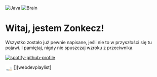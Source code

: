 ![Java](https://img.shields.io/badge/Java-95%25-%23ff8c00)
![Brain](https://img.shields.io/badge/Brain-DEV%20ERROR%206068-%23ff0000)

# Witaj, jestem Zonkecz!


Wszystko zostało już pewnie napisane, jeśli nie to w przyszłości się tu pojawi. 
I pamiętaj, nigdy nie spuszczaj wzroku z przeciwnika.





[![spotify-github-profile](https://spotify-github-profile.vercel.app/api/view?uid=xc5bolf7jfru7edjr1uvm8as6&cover_image=true&theme=default)](https://github.com/kittinan/spotify-github-profile)



[<img align="left" alt="MySQL" width="26px" src="https://raw.githubusercontent.com/github/explore/80688e429a7d4ef2fca1e82350fe8e3517d3494d/topics/mysql/mysql.png" />][webdevplaylist]

<!---
Zonkecz/Zonkecz is a ✨ special ✨ repository because its `README.md` (this file) appears on your GitHub profile.
You can click the Preview link to take a look at your changes.
--->
